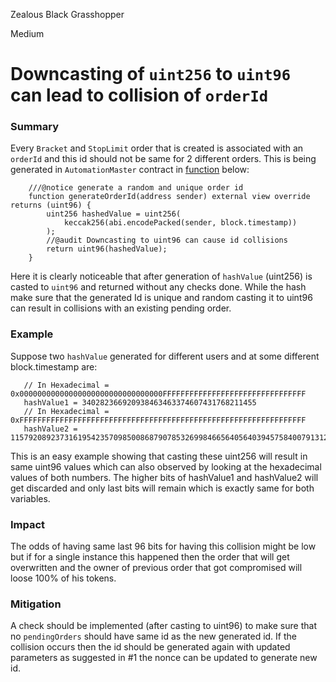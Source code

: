 Zealous Black Grasshopper

Medium

# Downcasting of `uint256` to `uint96` can lead to collision of `orderId`

### Summary

Every `Bracket` and `StopLimit` order that is created is associated with an `orderId` and this id should not be same for 2 different orders. This is being generated in `AutomationMaster` contract in [function](https://github.com/sherlock-audit/2024-11-oku/blob/main/oku-custom-order-types/contracts/automatedTrigger/AutomationMaster.sol#L94) below:
```solidity
    ///@notice generate a random and unique order id
    function generateOrderId(address sender) external view override returns (uint96) {
        uint256 hashedValue = uint256(
            keccak256(abi.encodePacked(sender, block.timestamp))
        );
        //@audit Downcasting to uint96 can cause id collisions
        return uint96(hashedValue);
    }
```
Here it is clearly noticeable that after generation of `hashValue` (uint256) is casted to `uint96` and returned without any checks done. While the hash make sure that the generated Id is unique and random casting it to uint96 can result in collisions with an existing pending order.

### Example
Suppose two `hashValue` generated for different users and at some different block.timestamp are:
```solidity
   // In Hexadecimal = 0x00000000000000000000000000000000FFFFFFFFFFFFFFFFFFFFFFFFFFFFFFFF
   hashValue1 = 340282366920938463463374607431768211455
   // In Hexadecimal = 0xFFFFFFFFFFFFFFFFFFFFFFFFFFFFFFFFFFFFFFFFFFFFFFFFFFFFFFFFFFFFFFFF
   hashValue2 = 115792089237316195423570985008687907853269984665640564039457584007913129639935
```
This is an easy example showing that casting these uint256 will result in same uint96 values which can also observed by looking at the hexadecimal values of both numbers. The higher bits of hashValue1 and hashValue2 will get discarded and only last bits will remain which is exactly same for both variables.

### Impact

The odds of having same last 96 bits for having this collision might be low but if for a single instance this happened then the order that will get overwritten and the owner of previous order that got compromised will loose 100% of his tokens.

### Mitigation

A check should be implemented (after casting to uint96) to make sure that no `pendingOrders` should have same id as the new generated id. If the collision occurs then the id should be generated again with updated parameters as suggested in #1 the nonce can be updated to generate new id.